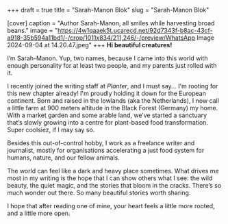 +++
draft = true
title = "Sarah-Manon Blok"
slug = "Sarah-Manon Blok"

[cover]
caption = "Author Sarah-Manon, all smiles while harvesting broad beans."
image = "https://4w1qaaek5t.ucarecd.net/92d7343f-b8ac-43cf-a918-35b594a11bd1/-/crop/1011x834/211,246/-/preview/WhatsApp Image 2024-09-04 at 14.20.47.jpeg"
+++
**Hi beautiful creatures!**

I’m Sarah-Manon. Yup, two names, because I came into this world with enough personality for at least two people, and my parents just rolled with it.

I recently joined the writing staff at *Planter*, and I must say... I'm rooting for this new chapter already! I'm proudly holding it down for the European continent. Born and raised in the lowlands (aka the Netherlands), I now call a little farm at 900 meters altitude in the Black Forest (Germany) my home. With a market garden and some arable land, we’ve started a sanctuary that’s slowly growing into a centre for plant-based food transformation. Super coolsiez, if I may say so.

Besides this out-of-control hobby, I work as a freelance writer and journalist, mostly for organisations accelerating a just food system for humans, nature, and our fellow animals.

The world can feel like a dark and heavy place sometimes. What drives me most in my writing is the hope that I can show others what I see: the wild beauty, the quiet magic, and the stories that bloom in the cracks. There’s so much wonder out there. So many beautiful stories worth sharing.

I hope that after reading one of mine, your heart feels a little more rooted, and a little more open.
